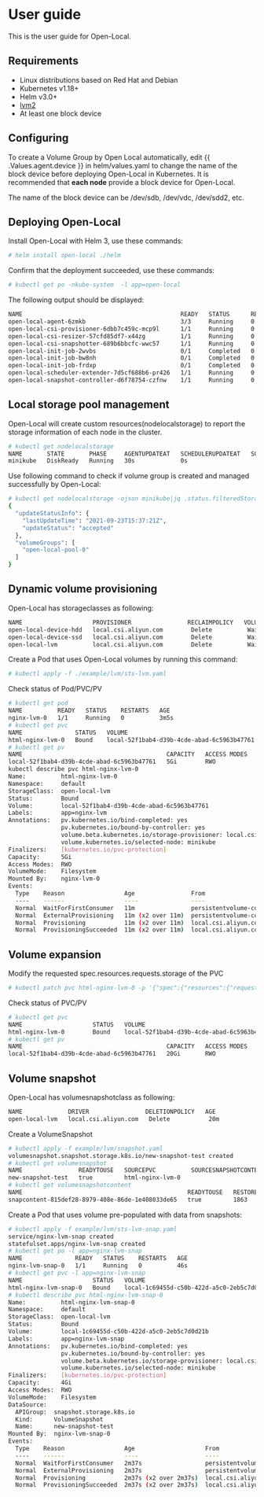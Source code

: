 # User guide

This is the user guide for Open-Local.

## Requirements

- Linux distributions based on Red Hat and Debian
- Kubernetes v1.18+
- Helm v3.0+
- [lvm2](https://en.wikipedia.org/wiki/Logical_Volume_Manager_(Linux))
- At least one block device

## Configuring

To create a Volume Group by Open Local automatically, edit {{ .Values.agent.device }} in helm/values.yaml to change the name of the block device before deploying Open-Local in Kubernetes. It is recommended that **each node** provide a block device for Open-Local.

The name of the block device can be /dev/sdb, /dev/vdc, /dev/sdd2, etc.

## Deploying Open-Local

Install Open-Local with Helm 3, use these commands:

```bash
# helm install open-local ./helm
```

Confirm that the deployment succeeded, use these commands:

```bash
# kubectl get po -nkube-system  -l app=open-local
```

The following output should be displayed:

```bash
NAME                                             READY   STATUS      RESTARTS   AGE
open-local-agent-6zmkb                           3/3     Running     0          28s
open-local-csi-provisioner-6dbb7c459c-mcp9l      1/1     Running     0          28s
open-local-csi-resizer-57cfd85df7-x44zg          1/1     Running     0          28s
open-local-csi-snapshotter-689b6bbcfc-wwc57      1/1     Running     0          28s
open-local-init-job-2wvbs                        0/1     Completed   0          28s
open-local-init-job-bw8nh                        0/1     Completed   0          28s
open-local-init-job-frdxp                        0/1     Completed   0          28s
open-local-scheduler-extender-7d5cf688b6-pr426   1/1     Running     0          28s
open-local-snapshot-controller-d6f78754-czfnw    1/1     Running     0          28s
```

## Local storage pool management

Open-Local will create custom resources(nodelocalstorage) to report the storage information of each node in the cluster.

```bash
# kubectl get nodelocalstorage
NAME       STATE       PHASE     AGENTUPDATEAT   SCHEDULERUPDATEAT   SCHEDULERUPDATESTATUS
minikube   DiskReady   Running   30s             0s
```

Use following command to check if volume group is created and managed successfully by Open-Local:

```bash
# kubectl get nodelocalstorage -ojson minikube|jq .status.filteredStorageInfo
{
  "updateStatusInfo": {
    "lastUpdateTime": "2021-09-23T15:37:21Z",
    "updateStatus": "accepted"
  },
  "volumeGroups": [
    "open-local-pool-0"
  ]
}
```

## Dynamic volume provisioning

Open-Local has storageclasses as following:

```bash
NAME                    PROVISIONER                RECLAIMPOLICY   VOLUMEBINDINGMODE      ALLOWVOLUMEEXPANSION   AGE
open-local-device-hdd   local.csi.aliyun.com        Delete          WaitForFirstConsumer   false                  6h56m
open-local-device-ssd   local.csi.aliyun.com        Delete          WaitForFirstConsumer   false                  6h56m
open-local-lvm          local.csi.aliyun.com        Delete          WaitForFirstConsumer   true                   6h56m
```

Create a Pod that uses Open-Local volumes by running this command:

```bash
# kubectl apply -f ./example/lvm/sts-lvm.yaml
```

Check status of Pod/PVC/PV

```bash
# kubectl get pod
NAME          READY   STATUS    RESTARTS   AGE
nginx-lvm-0   1/1     Running   0          3m5s
# kubectl get pvc
NAME               STATUS   VOLUME                                       CAPACITY   ACCESS MODES   STORAGECLASS     AGE
html-nginx-lvm-0   Bound    local-52f1bab4-d39b-4cde-abad-6c5963b47761   5Gi        RWO            open-local-lvm   104s
# kubectl get pv
NAME                                         CAPACITY   ACCESS MODES   RECLAIM POLICY   STATUS   CLAIM                      STORAGECLASS    AGE
local-52f1bab4-d39b-4cde-abad-6c5963b47761   5Gi        RWO            Delete           Bound    default/html-nginx-lvm-0   open-local-lvm  2m4s
kubectl describe pvc html-nginx-lvm-0
Name:          html-nginx-lvm-0
Namespace:     default
StorageClass:  open-local-lvm
Status:        Bound
Volume:        local-52f1bab4-d39b-4cde-abad-6c5963b47761
Labels:        app=nginx-lvm
Annotations:   pv.kubernetes.io/bind-completed: yes
               pv.kubernetes.io/bound-by-controller: yes
               volume.beta.kubernetes.io/storage-provisioner: local.csi.aliyun.com
               volume.kubernetes.io/selected-node: minikube
Finalizers:    [kubernetes.io/pvc-protection]
Capacity:      5Gi
Access Modes:  RWO
VolumeMode:    Filesystem
Mounted By:    nginx-lvm-0
Events:
  Type    Reason                 Age                From                                                               Message
  ----    ------                 ----               ----                                                               -------
  Normal  WaitForFirstConsumer   11m                persistentvolume-controller                                        waiting for first consumer to be created before binding
  Normal  ExternalProvisioning   11m (x2 over 11m)  persistentvolume-controller                                        waiting for a volume to be created, either by external provisioner "local.csi.aliyun.com" or manually created by system administrator
  Normal  Provisioning           11m (x2 over 11m)  local.csi.aliyun.com_minikube_c4e4e0b8-4bac-41f7-88e4-149dba5bc058  External provisioner is provisioning volume for claim "default/html-nginx-lvm-0"
  Normal  ProvisioningSucceeded  11m (x2 over 11m)  local.csi.aliyun.com_minikube_c4e4e0b8-4bac-41f7-88e4-149dba5bc058  Successfully provisioned volume local-52f1bab4-d39b-4cde-abad-6c5963b47761
```

## Volume expansion

Modify the requested spec.resources.requests.storage of the PVC

```bash
# kubectl patch pvc html-nginx-lvm-0 -p '{"spec":{"resources":{"requests":{"storage":"20Gi"}}}}'
```

Check status of PVC/PV

```bash
# kubectl get pvc
NAME                    STATUS   VOLUME                                       CAPACITY   ACCESS MODES   STORAGECLASS     AGE
html-nginx-lvm-0        Bound    local-52f1bab4-d39b-4cde-abad-6c5963b47761   20Gi       RWO            open-local-lvm   7h4m
# kubectl get pv
NAME                                         CAPACITY   ACCESS MODES   RECLAIM POLICY   STATUS   CLAIM                           STORAGECLASS     REASON   AGE
local-52f1bab4-d39b-4cde-abad-6c5963b47761   20Gi       RWO            Delete           Bound    default/html-nginx-lvm-0        open-local-lvm            7h4m
```

## Volume snapshot

Open-Local has volumesnapshotclass as following:

```bash
NAME             DRIVER                DELETIONPOLICY   AGE
open-local-lvm   local.csi.aliyun.com   Delete           20m
```

Create a VolumeSnapshot

```bash
# kubectl apply -f example/lvm/snapshot.yaml
volumesnapshot.snapshot.storage.k8s.io/new-snapshot-test created
# kubectl get volumesnapshot
NAME                READYTOUSE   SOURCEPVC          SOURCESNAPSHOTCONTENT   RESTORESIZE   SNAPSHOTCLASS    SNAPSHOTCONTENT                                    CREATIONTIME   AGE
new-snapshot-test   true         html-nginx-lvm-0                           1863          open-local-lvm   snapcontent-815def28-8979-408e-86de-1e408033de65   19s            19s
# kubectl get volumesnapshotcontent
NAME                                               READYTOUSE   RESTORESIZE   DELETIONPOLICY   DRIVER                VOLUMESNAPSHOTCLASS   VOLUMESNAPSHOT      AGE
snapcontent-815def28-8979-408e-86de-1e408033de65   true         1863          Delete           local.csi.aliyun.com   open-local-lvm        new-snapshot-test   48s
```

Create a Pod that uses volume pre-populated with data from snapshots:

```bash
# kubectl apply -f example/lvm/sts-lvm-snap.yaml
service/nginx-lvm-snap created
statefulset.apps/nginx-lvm-snap created
# kubectl get po -l app=nginx-lvm-snap
NAME               READY   STATUS    RESTARTS   AGE
nginx-lvm-snap-0   1/1     Running   0          46s
# kubectl get pvc -l app=nginx-lvm-snap
NAME                    STATUS   VOLUME                                       CAPACITY   ACCESS MODES   STORAGECLASS     AGE
html-nginx-lvm-snap-0   Bound    local-1c69455d-c50b-422d-a5c0-2eb5c7d0d21b   4Gi        RWO            open-local-lvm   2m11s
# kubectl describe pvc html-nginx-lvm-snap-0
Name:          html-nginx-lvm-snap-0
Namespace:     default
StorageClass:  open-local-lvm
Status:        Bound
Volume:        local-1c69455d-c50b-422d-a5c0-2eb5c7d0d21b
Labels:        app=nginx-lvm-snap
Annotations:   pv.kubernetes.io/bind-completed: yes
               pv.kubernetes.io/bound-by-controller: yes
               volume.beta.kubernetes.io/storage-provisioner: local.csi.aliyun.com
               volume.kubernetes.io/selected-node: minikube
Finalizers:    [kubernetes.io/pvc-protection]
Capacity:      4Gi
Access Modes:  RWO
VolumeMode:    Filesystem
DataSource:
  APIGroup:  snapshot.storage.k8s.io
  Kind:      VolumeSnapshot
  Name:      new-snapshot-test
Mounted By:  nginx-lvm-snap-0
Events:
  Type    Reason                 Age                    From                                                               Message
  ----    ------                 ----                   ----                                                               -------
  Normal  WaitForFirstConsumer   2m37s                  persistentvolume-controller                                        waiting for first consumer to be created before binding
  Normal  ExternalProvisioning   2m37s                  persistentvolume-controller                                        waiting for a volume to be created, either by external provisioner "local.csi.aliyun.com" or manually created by system administrator
  Normal  Provisioning           2m37s (x2 over 2m37s)  local.csi.aliyun.com_minikube_c4e4e0b8-4bac-41f7-88e4-149dba5bc058  External provisioner is provisioning volume for claim "default/html-nginx-lvm-snap-0"
  Normal  ProvisioningSucceeded  2m37s (x2 over 2m37s)  local.csi.aliyun.com_minikube_c4e4e0b8-4bac-41f7-88e4-149dba5bc058  Successfully provisioned volume local-1c69455d-c50b-422d-a5c0-2eb5c7d0d21b
```